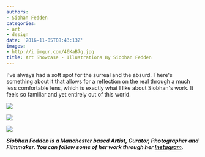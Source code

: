 ```yaml
---
authors:
- Siohan Fedden
categories:
- art
- design
date: '2016-11-05T08:43:13Z'
images:
- http://i.imgur.com/46KaB7g.jpg
title: Art Showcase - Illustrations By Siobhan Fedden
---
```

I've always had a soft spot for the surreal and the absurd. There's something about it that allows for a reflection on the real through a much less comfortable lens, which is exactly what I like about Siobhan's work. It feels so familiar and yet entirely out of this world.

![](http://i.imgur.com/1SXuZeP.jpg "")

![](http://i.imgur.com/xd2lo5i.jpg "")

![](http://i.imgur.com/ekNUiuK.jpg "")

_**Siobhan Fedden is a Manchester based Artist, Curator, Photographer and Filmmaker. You can follow some of her work through her [Instagram](https://www.instagram.com/siobhanfedden/?hl=en "").**_